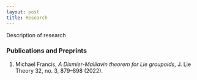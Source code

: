 ```yaml
---
layout: post
title: Research
---
```

<p style="text-align: left">
Description of research
</p>

### Publications and Preprints

<ol reversed>
  <li>Michael Francis, <em>A Dixmier-Malliavin theorem for Lie groupoids</em>,  J. Lie Theory 32, no. 3, 879–898 (2022).
</ol>



<!--
### Projects

<ol reversed>
  <li>item
</ol>
-->
